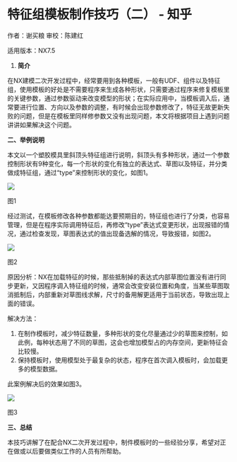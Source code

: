 # 特征组模板制作技巧（二） - 知乎
作者：谢买粮 审校：陈建红

适用版本：NX7.5

1.  **简介**

在NX建模二次开发过程中，经常要用到各种模板，一般有UDF、组件以及特征组，使用模板的好处是不需要程序来生成各种形状，只需要通过程序来修复模板里的关键参数，通过参数驱动来改变模型的形状；在实际应用中，当模板调入后，通常要进行位置、方向以及参数的调整，有时候会出现参数修改了，特征无故更新失败的问题，但是在模板里同样修参数又没有出现问题，本文将根据项目上遇到问题讲讲如果解决这个问题。

**二、举例说明**

本文以一个塑胶模具里斜顶头特征组进行说明，斜顶头有多种形状，通过一个参数控制形状有9种变化，每一个形状的变化有独立的表达式、草图以及特征，并分类做成特征组，通过“type”来控制形状的变化，如图1。

![](https://pic2.zhimg.com/v2-2e9c130af9e461f90ca72fe64dc48e3d_b.jpg)

图1

经过测试，在模板修改各种参数都能达要预期目的，特征组也进行了分类，也容易管理，但是在程序实际调用特征后，再修改“type”表达式变更形状，出现报错的情况，通过检查发现，草图表达式的值出现备选解的情况，导致报错，如图2。

![](https://pic3.zhimg.com/v2-2721ab3e9730f51c695d316493481a9a_b.jpg)

图2

原因分析：NX在加载特征的时候，那些抵制掉的表达式内部草图位置没有进行同步更新，又因程序调入特征组的时候，通常会改变安装位置和角度，当某些草图取消抵制后，内部重新对草图线求解，尺寸的备用解更适用于当前状态，导致出现上面的错误。

解决方法：

1.  在制作模板时，减少特征数量，多种形状的变化尽量通过少的草图来控制，如此例，每种状态用了不同的草图，这会也增加模型占的内存空间，更新特征会比较慢。
2.  保持模板时，使用模型处于最复杂的状态，程序在首次调入模板时，会加载更多的模型数据。

此案例解决后的效果如图3。

![](https://pic4.zhimg.com/v2-ee8499900843e0b29ed16907cd1dcb47_b.jpg)

图3

**三、总结**

本技巧讲解了在配合NX二次开发过程中，制件模板时的一些经验分享，希望对正在做或以后要做类似工作的人员有所帮助。